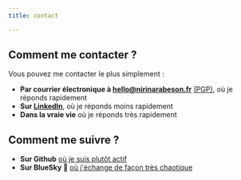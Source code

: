 ```yaml
---
title: contact

---
```

## Comment me contacter ?

Vous pouvez me contacter le plus simplement :

- **Par courrier électronique à [hello@nirinarabeson.fr](mailto:hello@nirinarabeson.fr)** [\(PGP\)](pgp), où je réponds rapidement
- **Sur [LinkedIn](https://www.linkedin.com/in/nirinarabeson/)**, où je réponds moins rapidement
- **Dans la vraie vie** où je réponds très rapidement

## Comment me suivre ?

- **Sur Github** [où je suis plutôt actif](https://github.com/Seboran)
- **Sur BlueSky 🌌** [où j'échange de façon très chaotique](https://bsky.app/profile/nirinarabeson.fr)
